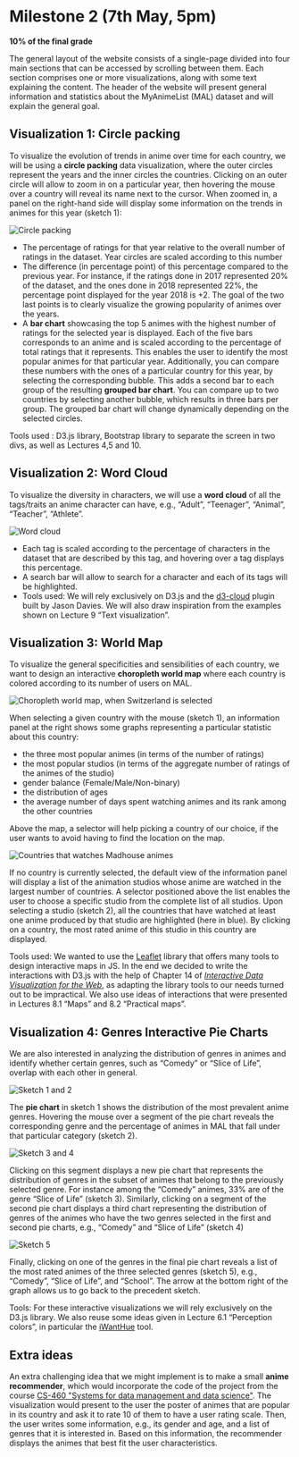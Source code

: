 # Milestone 2 (7th May, 5pm)

**10% of the final grade**

The general layout of the website consists of a single-page divided into four main sections that can be accessed by scrolling between them. Each section comprises one or more visualizations, along with some text explaining the content. The header of the website will present general information and statistics about the MyAnimeList (MAL) dataset and will explain the general goal.

## Visualization 1: Circle packing
To visualize the evolution of trends in anime over time for each country, we will be using a **circle packing** data visualization, where the outer circles represent the years and the inner circles the countries. 
Clicking on an outer circle will allow to zoom in on a particular year, then hovering the mouse over a country will reveal its name next to the cursor. When zoomed in, a panel on the right-hand side will display some information on the trends in animes for this year (sketch 1):

![Circle packing](sketches/graph1/sketch.png)

- The percentage of ratings for that year relative to the overall number of ratings in the dataset. Year circles are scaled according to this number
- The difference (in percentage point) of this percentage compared to the previous year. For instance, if the ratings done in 2017 represented 20% of the dataset, and the ones done in 2018 represented 22%, the percentage point displayed for the year 2018 is +2. The goal of the two last points is to clearly visualize the growing popularity of animes over the years.
- A **bar chart** showcasing the top 5 animes with the highest number of ratings for the selected year is displayed. Each of the five bars corresponds to an anime and is scaled according to the percentage of total ratings that it represents. This enables the user to identify the most popular animes for that particular year.
Additionally, you can compare these numbers with the ones of a particular country for this year, by selecting the corresponding bubble. This adds a second bar to each group of the resulting **grouped bar chart**. You can compare up to two countries by selecting another bubble, which results in three bars per group. The grouped bar chart will change dynamically depending on the selected circles.

Tools used : D3.js library, Bootstrap library to separate the screen in two divs, as well as Lectures 4,5 and 10.

## Visualization 2: Word Cloud
To visualize the diversity in characters, we will use a **word cloud** of all the tags/traits an anime character can have, e.g., “Adult”, “Teenager”, “Animal”, “Teacher”, “Athlete”.

![Word cloud](sketches/graph2/sketch.png)

- Each tag is scaled according to the percentage of characters in the dataset that are described by this tag, and hovering over a tag displays this percentage.
- A search bar will allow to search for a character and each of its tags will be highlighted.
- Tools used: We will rely exclusively on D3.js and the [d3-cloud](https://github.com/jasondavies/d3-cloud) plugin built by Jason Davies. We will also draw inspiration from the examples shown on Lecture 9 “Text visualization”.

## Visualization 3: World Map
To visualize the general specificities and sensibilities of each country, we want to design an interactive **choropleth world map** where each country is colored according to its number of users on MAL. 

![Choropleth world map, when Switzerland is selected](sketches/graph3/sketch_1.png)

When selecting a given country with the mouse (sketch 1), an information panel at the right shows some graphs representing a particular statistic about this country: 
- the three most popular animes (in terms of the number of ratings)
- the most popular studios (in terms of the aggregate number of ratings of the animes of the studio)
- gender balance (Female/Male/Non-binary)
- the distribution of ages
- the average number of days spent watching animes and its rank among the other countries

Above the map, a selector will help picking a country of our choice, if the user wants to avoid having to find the location on the map. 

![Countries that watches Madhouse animes](sketches/graph3/sketch_2.png)

If no country is currently selected, the default view of the information panel will display a list of the animation studios whose anime are watched in the largest number of countries. A selector positioned above the list enables the user to choose a specific studio from the complete list of all studios. 
Upon selecting a studio (sketch 2), all the countries that have watched at least one anime produced by that studio are highlighted (here in blue). By clicking on a country, the most rated anime of this studio in this country are displayed.

Tools used: We wanted to use the [Leaflet](https://leafletjs.com) library that offers many tools to design interactive maps in JS. In the end we decided to write the interactions with D3.js with the help of Chapter 14 of *[Interactive Data Visualization for the Web](https://www.oreilly.com/library/view/interactive-data-visualization/9781491921296/)*, as adapting the library tools to our needs turned out to be impractical. We also use ideas of interactions that were presented in Lectures 8.1 “Maps” and 8.2 “Practical maps”.


## Visualization 4: Genres Interactive Pie Charts
We are also interested in analyzing the distribution of genres in animes and identify whether certain genres, such as “Comedy” or “Slice of Life”, overlap with each other in general. 

![Sketch 1 and 2](sketches/graph4/sketch_1_2.png)

The **pie chart** in sketch 1 shows the distribution of the most prevalent anime genres. Hovering the mouse over a segment of the pie chart reveals the corresponding genre and the percentage of animes in MAL that fall under that particular category (sketch 2). 


![Sketch 3 and 4](sketches/graph4/sketch_3_4.png)

Clicking on this segment displays a new pie chart that represents the distribution of genres in the subset of animes that belong to the previously selected genre. For instance among the “Comedy” animes, 33% are of the genre “Slice of Life” (sketch 3).
Similarly, clicking on a segment of the second pie chart displays a third chart representing the distribution of genres of the animes who have the two genres selected in the first and second pie charts, e.g., “Comedy” and “Slice of Life” (sketch 4)

![Sketch 5](sketches/graph4/sketch_5.png)

Finally, clicking on one of the genres in the final pie chart reveals a list of the most rated animes of the three selected genres (sketch 5), e.g., “Comedy”, “Slice of Life”, and “School”. The arrow at the bottom right of the graph allows us to go back to the precedent sketch. 

Tools: For these interactive visualizations we will rely exclusively on the D3.js library. We also reuse some ideas given in Lecture 6.1 “Perception colors”, in particular the [iWantHue](https://medialab.github.io/iwanthue/) tool.

## Extra ideas
An extra challenging idea that we might implement is to make a small **anime recommender**, which would incorporate the code of the project from the course [CS-460 "Systems for data management and data science"](https://edu.epfl.ch/coursebook/en/systems-for-data-management-and-data-science-CS-460). The visualization would present to the user the poster of animes that are popular in its country and ask it to rate 10 of them to have a user rating scale. Then, the user writes some information, e.g., its gender and age, and a list of genres that it is interested in. Based on this information, the recommender displays the animes that best fit the user characteristics.